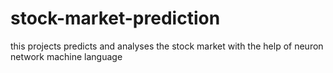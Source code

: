# stock-market-prediction
this projects predicts and analyses the stock market with the help of neuron network machine language  
